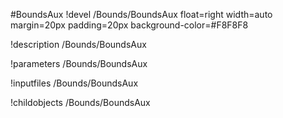 <!-- MOOSE Object Documentation Stub: Remove this when content is added. -->
#BoundsAux
!devel /Bounds/BoundsAux float=right width=auto margin=20px padding=20px background-color=#F8F8F8

!description /Bounds/BoundsAux

!parameters /Bounds/BoundsAux

!inputfiles /Bounds/BoundsAux

!childobjects /Bounds/BoundsAux
